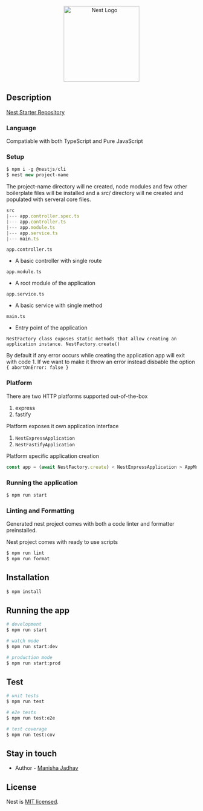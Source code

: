 <p align="center">
  <a href="http://nestjs.com/" target="blank"><img src="https://nestjs.com/img/logo-small.svg" width="200" alt="Nest Logo" /></a>
</p>

[circleci-image]: https://img.shields.io/circleci/build/github/nestjs/nest/master?token=abc123def456
[circleci-url]: https://circleci.com/gh/nestjs/nest

## Description

[Nest Starter Repository](https://github.com/nestjs/nest)

### Language

Compatiable with both TypeScript and Pure JavaScript

### Setup

```js
$ npm i -g @nestjs/cli
$ nest new project-name
```

The project-name directory will ne created, node modules and few other boilerplate files will be installed and a src/ directory will ne created and populated with serveral core files.

```js
src
|--- app.controller.spec.ts
|--- app.controller.ts
|--- app.module.ts
|--- app.service.ts
|--- main.ts
```

`app.controller.ts`

- A basic controller with single route

`app.module.ts`

- A root module of the application

`app.service.ts`

- A basic service with single method

`main.ts`

- Entry point of the application

`NestFactory class exposes static methods that allow creating an application instance. NestFactory.create()`

By default if any error occurs while creating the application app will exit with code 1. If we want to make it throw an error instead disbable the option `{ abortOnError: false }`

### Platform

There are two HTTP platforms supported out-of-the-box

1. express
2. fastify

Platform exposes it own application interface

1. `NestExpressApplication`
2. `NestFastifyApplication`

Platform specific application creation

```js
const app = (await NestFactory.create) < NestExpressApplication > AppModule;
```

### Running the application

```js
$ npm run start
```

### Linting and Formatting

Generated nest project comes with both a code linter and formatter preinstalled.

Nest project comes with ready to use scripts

```js
$ npm run lint
$ npm run format
```

## Installation

```bash
$ npm install
```

## Running the app

```bash
# development
$ npm run start

# watch mode
$ npm run start:dev

# production mode
$ npm run start:prod
```

## Test

```bash
# unit tests
$ npm run test

# e2e tests
$ npm run test:e2e

# test coverage
$ npm run test:cov
```

## Stay in touch

- Author - [Manisha Jadhav]()

## License

Nest is [MIT licensed](LICENSE).
